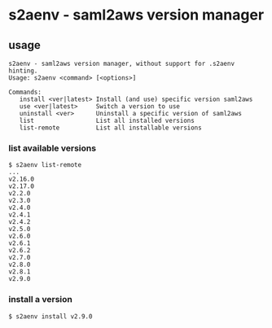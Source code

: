 # s2aenv - saml2aws version manager

## usage

```
s2aenv - saml2aws version manager, without support for .s2aenv hinting.
Usage: s2aenv <command> [<options>]

Commands:
   install <ver|latest> Install (and use) specific version saml2aws
   use <ver|latest>     Switch a version to use
   uninstall <ver>      Uninstall a specific version of saml2aws
   list                 List all installed versions
   list-remote          List all installable versions
```

### list available versions

```
$ s2aenv list-remote
...
v2.16.0
v2.17.0
v2.2.0
v2.3.0
v2.4.0
v2.4.1
v2.4.2
v2.5.0
v2.6.0
v2.6.1
v2.6.2
v2.7.0
v2.8.0
v2.8.1
v2.9.0
```

### install a version

```
$ s2aenv install v2.9.0
```
